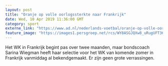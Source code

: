 ```yaml
---
layout: post
title: "Oranje op volle oorlogssterkte naar Frankrijk"
date: Wed, 10 Apr 2019 11:36:00 GMT
category: sport
externe_link: "https://www.ad.nl/nederlands-voetbal/oranje-op-volle-oorlogssterkte-naar-frankrijk~a39b3f7d/"
feature_image: "https://images1.persgroep.net/rcs/WY8ASGJQXw8_uRugUFT36mECffs/diocontent/145186436/_fitwidth/400/?appId=21791a8992982cd8da851550a453bd7f&quality=0.7"
---
```


Het WK in Frankrijk begint pas over twee maanden, maar bondscoach Sarina Wiegman heeft haar selectie voor het WK van komende zomer in Frankrijk vanmiddag al bekendgemaakt. Er zijn geen grote verrassingen.

